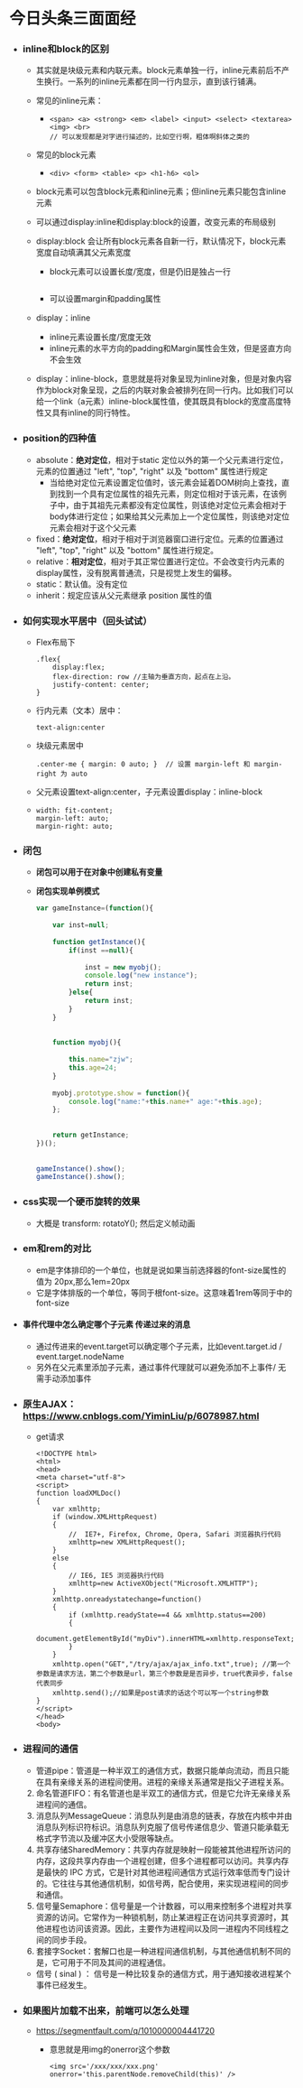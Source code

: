 # 今日头条三面面经

- ### **inline和block的区别**

  - 其实就是块级元素和内联元素。block元素单独一行，inline元素前后不产生换行。一系列的inline元素都在同一行内显示，直到该行铺满。

  - 常见的inline元素：

    - ```
      <span> <a> <strong> <em> <label> <input> <select> <textarea> <img> <br>
      // 可以发现都是对字进行描述的，比如空行啊，粗体啊斜体之类的
      ```

  - 常见的block元素

    - ```
      <div> <form> <table> <p> <h1-h6> <ol>
      ```

  - block元素可以包含block元素和inline元素；但inline元素只能包含inline元素

  - 可以通过display:inline和display:block的设置，改变元素的布局级别

  - display:block 会让所有block元素各自新一行，默认情况下，block元素宽度自动填满其父元素宽度

    - block元素可以设置长度/宽度，但是仍旧是独占一行

    - ```

      ```

      可以设置margin和padding属性

  - display：inline

    - inline元素设置长度/宽度无效
    - inline元素的水平方向的padding和Margin属性会生效，但是竖直方向不会生效

  - display：inline-block，意思就是将对象呈现为inline对象，但是对象内容作为block对象呈现，之后的内联对象会被排列在同一行内。比如我们可以给一个link（a元素）inline-block属性值，使其既具有block的宽度高度特性又具有inline的同行特性。

- ### position的四种值

  - absolute：**绝对定位**，相对于static 定位以外的第一个父元素进行定位，元素的位置通过 "left", "top", "right" 以及 "bottom" 属性进行规定
    - 当给绝对定位元素设置定位值时，该元素会延着DOM树向上查找，直到找到一个具有定位属性的祖先元素，则定位相对于该元素，在该例子中，由于其祖先元素都没有定位属性，则该绝对定位元素会相对于body体进行定位；如果给其父元素加上一个定位属性，则该绝对定位元素会相对于这个父元素
  - fixed：**绝对定位**，相对于相对于浏览器窗口进行定位。元素的位置通过 "left", "top", "right" 以及 "bottom" 属性进行规定。
  - relative：**相对定位**，相对于其正常位置进行定位。不会改变行内元素的display属性，没有脱离普通流，只是视觉上发生的偏移。
  - static：默认值。没有定位
  - inherit：规定应该从父元素继承 position 属性的值

- ### 如何实现水平居中（回头试试）

  - Flex布局下

    ```
    .flex{
        display:flex;
        flex-direction: row //主轴为垂直方向，起点在上沿。
        justify-content: center;
    }
    ```

  - 行内元素（文本）居中：

    ```
    text-align:center
    ```

  - 块级元素居中

    ```
    .center-me { margin: 0 auto; }  // 设置 margin-left 和 margin-right 为 auto
    ```

  - 父元素设置text-align:center，子元素设置display：inline-block

  - ```
    width: fit-content;
    margin-left: auto; 
    margin-right: auto;
    ```

- ### 闭包

  - **闭包可以用于在对象中创建私有变量**

  - **闭包实现单例模式**

    ```JavaScript
    var gameInstance=(function(){  
      
        var inst=null;  
      
        function getInstance(){  
            if(inst ==null){  
      
                inst = new myobj();  
                console.log("new instance");  
                return inst;  
            }else{  
                return inst;  
            }  
        }  
      
      
        function myobj(){  
      
            this.name="zjw";  
            this.age=24;  
        }  
      
        myobj.prototype.show = function(){  
            console.log("name:"+this.name+" age:"+this.age);  
        };  
      
      
        return getInstance;  
    })();  
      
      
    gameInstance().show();  
    gameInstance().show(); 
    ```

- ### css实现一个硬币旋转的效果

  - 大概是 transform: rotatoY(); 然后定义帧动画

- ### em和rem的对比

  - em是字体排印的一个单位，也就是说如果当前选择器的font-size属性的值为 20px,那么1em=20px
  - 它是字体排版的一个单位，等同于根font-size。这意味着1rem等同于<html>中的font-size

- #### 事件代理中怎么确定哪个子元素 传递过来的消息

  - 通过传进来的event.target可以确定哪个子元素，比如event.target.id / event.target.nodeName
  - 另外在父元素里添加子元素，通过事件代理就可以避免添加不上事件/ 无需手动添加事件

- ### 原生AJAX：https://www.cnblogs.com/YiminLiu/p/6078987.html

  - get请求

    ```
    <!DOCTYPE html>
    <html>
    <head>
    <meta charset="utf-8">
    <script>
    function loadXMLDoc()
    {
    	var xmlhttp;
    	if (window.XMLHttpRequest)
    	{
    		//  IE7+, Firefox, Chrome, Opera, Safari 浏览器执行代码
    		xmlhttp=new XMLHttpRequest();
    	}
    	else
    	{
    		// IE6, IE5 浏览器执行代码
    		xmlhttp=new ActiveXObject("Microsoft.XMLHTTP");
    	}
    	xmlhttp.onreadystatechange=function()
    	{
    		if (xmlhttp.readyState==4 && xmlhttp.status==200)
    		{
    			document.getElementById("myDiv").innerHTML=xmlhttp.responseText;
    		}
    	}
    	xmlhttp.open("GET","/try/ajax/ajax_info.txt",true); //第一个参数是请求方法，第二个参数是url，第三个参数是是否异步，true代表异步，false代表同步
    	xmlhttp.send();//如果是post请求的话这个可以写一个string参数
    }
    </script>
    </head>
    <body>
    ```

- ### 进程间的通信

  - 管道pipe：管道是一种半双工的通信方式，数据只能单向流动，而且只能在具有亲缘关系的进程间使用。进程的亲缘关系通常是指父子进程关系。
  2. 命名管道FIFO：有名管道也是半双工的通信方式，但是它允许无亲缘关系进程间的通信。
  4. 消息队列MessageQueue：消息队列是由消息的链表，存放在内核中并由消息队列标识符标识。消息队列克服了信号传递信息少、管道只能承载无格式字节流以及缓冲区大小受限等缺点。
  5. 共享存储SharedMemory：共享内存就是映射一段能被其他进程所访问的内存，这段共享内存由一个进程创建，但多个进程都可以访问。共享内存是最快的 IPC 方式，它是针对其他进程间通信方式运行效率低而专门设计的。它往往与其他通信机制，如信号两，配合使用，来实现进程间的同步和通信。
  6. 信号量Semaphore：信号量是一个计数器，可以用来控制多个进程对共享资源的访问。它常作为一种锁机制，防止某进程正在访问共享资源时，其他进程也访问该资源。因此，主要作为进程间以及同一进程内不同线程之间的同步手段。
  7. 套接字Socket：套解口也是一种进程间通信机制，与其他通信机制不同的是，它可用于不同及其间的进程通信。
  - 信号 ( sinal ) ： 信号是一种比较复杂的通信方式，用于通知接收进程某个事件已经发生。

- ### 如果图片加载不出来，前端可以怎么处理

  - https://segmentfault.com/q/1010000004441720

    - 意思就是用img的onerror这个参数

      ```
      <img src='/xxx/xxx/xxx.png' onerror='this.parentNode.removeChild(this)' />
      ```

      ​
